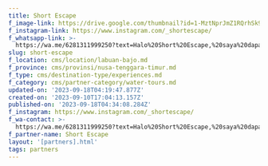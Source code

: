 ```yaml
---
title: Short Escape
f_image-link: https://drive.google.com/thumbnail?id=1-MztNprJmZ1RQrhSk9cicI097ipabmFs
f_instagram-link: https://www.instagram.com/_shortescape/
f_whatsapp-link: >-
  https://wa.me/6281311999250?text=Halo%20Short%20Escape,%20saya%20dapat%20info%20dari%20@loocale.id%20dan%20punya%20pertanyaan
slug: short-escape
f_location: cms/location/labuan-bajo.md
f_province: cms/provinsi/nusa-tenggara-timur.md
f_type: cms/destination-type/experiences.md
f_category: cms/partner-category/water-tours.md
updated-on: '2023-09-18T04:19:47.877Z'
created-on: '2023-09-10T17:04:13.157Z'
published-on: '2023-09-18T04:34:08.284Z'
f_instagram: https://www.instagram.com/_shortescape/
f_wa-contact: >-
  https://wa.me/6281311999250?text=Halo%20Short%20Escape,%20saya%20dapat%20info%20dari%20@loocale.id%20dan%20punya%20pertanyaan
f_partner-name: Short Escape
layout: '[partners].html'
tags: partners
---
```



